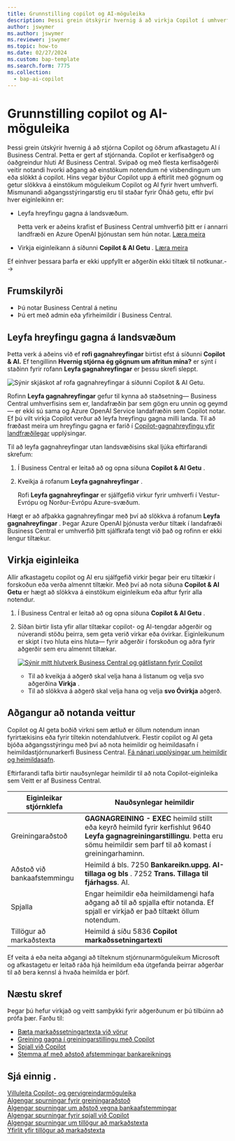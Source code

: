 ```yaml
---
title: Grunnstilling copilot og AI-möguleika
description: Þessi grein útskýrir hvernig á að virkja Copilot í umhverfi.
author: jswymer
ms.author: jswymer
ms.reviewer: jswymer
ms.topic: how-to
ms.date: 02/27/2024
ms.custom: bap-template
ms.search.form: 7775
ms.collection:
  - bap-ai-copilot
---
```


# Grunnstilling copilot og AI-möguleika 

<!--[!INCLUDE[ai-preview](includes/ai-preview.md)]-->

<!--This article explains how you can control the ability to create AI-powered item marketing text with Copilot for your organization. This task is done by an admin. There are two requirements that you must fulfill to make the feature available to users:-->

Þessi grein útskýrir hvernig á að stjórna Copilot og öðrum afkastagetu AI í Business Central. Þetta er gert af stjórnanda. Copilot er kerfisaðgerð og óaðgreindur hluti Af Business Central. Svipað og með flesta kerfisaðgerði veitir notandi hvorki aðgang að einstökum notendum né vísbendingum um eða slökkt á copilot. Hins vegar býður Copilot upp á eftirlit með gögnum og getur slökkva á einstökum möguleikum Copilot og AI fyrir hvert umhverfi. Mismunandi aðgangsstýringarstig eru til staðar fyrir Óháð getu, eftir því hver eiginleikinn er:

- Leyfa hreyfingu gagna á landsvæðum.

  Þetta verk er aðeins krafist ef Business Central umhverfið þitt er í annarri landfræði en Azure OpenAI þjónustan sem hún notar. [Læra meira](#allow-data-movement-across-geographies)

- Virkja eiginleikann á síðunni **Copilot & AI Getu** . [Læra meira](#activate-features)

<!-- For 2024 there are no AI features governed by **Feature Management**, so this section is not shown
- Enable the specific feature if it's governed by **Feature Management**.

  Check whether  of 2024 release wave 1, chat with Copilot, marketing text suggestions, and bank account reconciliation assist features are included under **Feature Management**. [Learn more](#enable-feature-in-feature-management)
<!-- 
- Enable the specific feature, if it's still governed by **Feature Management**.

  In 2023 release wave 2, both the marketing text suggestions and bank account reconciliation assist features are included under **Feature Management**. [Learn more](#enable-feature-in-feature-management)-->

Ef einhver þessara þarfa er ekki uppfyllt er aðgerðin ekki tiltæk til notkunar.-->

## Frumskilyrði

- Þú notar Business Central á netinu <!--[preview version](ai-preview-getstarted.md) of Business Central that's enabled for Copilot.-->
- Þú ert með admin eða yfirheimildir í Business Central.  <!--For more information, go to [Configure AI-powered item marketing text with Copilot](enable-ai.md).-->

## Leyfa hreyfingu gagna á landsvæðum

Þetta verk á aðeins við ef **rofi gagnahreyfingar** birtist efst á síðunni **Copilot & AI.**  Ef tengillinn **Hvernig stjórna ég gögnum um afritun mína?** er sýnt í staðinn fyrir rofann **Leyfa gagnahreyfingar** er þessu skrefi sleppt.

![Sýnir skjáskot af rofa gagnahreyfingar á síðunni Copilot & AI Getu.](media/allow-data-movement-v2.png)

Rofinn **Leyfa gagnahreyfingar** gefur til kynna að staðsetning&mdash; Business Central umhverfisins sem er, landafræðin þar sem gögn eru unnin og geymd&mdash; er ekki sú sama og Azure OpenAI Service landafræðin sem Copilot notar. Ef þú vilt virkja Copilot verður að leyfa hreyfingu gagna milli landa. Til að fræðast meira um hreyfingu gagna er farið í [Copilot-gagnahreyfingu yfir landfræðilegar](ai-copilot-data-movement.md) upplýsingar. 

Til að leyfa gagnahreyfingar utan landsvæðisins skal ljúka eftirfarandi skrefum:

1. Í Business Central er leitað að og opna síðuna **Copilot & AI Getu** .
1. Kveikja á rofanum **Leyfa gagnahreyfingar** .

   Rofi **Leyfa gagnahreyfingar** er sjálfgefið virkur fyrir umhverfi í Vestur-Evrópu og Norður-Evrópu Azure-svæðum.

Hægt er að afþakka gagnahreyfingar með því að slökkva á rofanum **Leyfa gagnahreyfingar** . Þegar Azure OpenAI þjónusta verður tiltæk í landafræði Business Central er umhverfið þitt sjálfkrafa tengt við það og rofinn er ekki lengur tiltækur.

<!-- Don't review
| Australia, United Kingdom, United States | Within the respective geographical region |
| Europe, France, Germany, Norway, Switzerland  | Sweden or Switzerland |
| Asia Pacific, Brazil, Canada, India, Japan, Singapore, South Africa, South Korea, United Arab Emirates  | United States |-->



<!--Note

If your environment is hosted in North America, Copilot will use an Azure OpenAI endpoint in North America to process your data.
If your environment is hosted in Europe, Copilot will use an Azure OpenAI endpoint in Europe to process your data.
If your environment is hosted anywhere else, Copilot will use an Azure OpenAI endpoint outside of the region in which the environment is hosted.
To opt in 

Copilot and other AI capabilities use Azure OpenAI Service.  and are provided by default to only those customers with environments that have United States as their geography for data processing and storage. While the Azure OpenAI Service is available in multiple geographies including Australia, Canada, United States, France, Japan and UK, Copilot does not follow the same regional rollout schedule.

Meanwhile, customers with environments outside the United States can use Copilot AI features by opting in to share relevant data with the Azure OpenAI Service in United States or Switzerland.

The information in the following table outlines the Azure OpenAI service that's used by the Copilot services based on the geography of their Dynamics 365 environment when they opt-in to share data.-->

## Virkja eiginleika

Allir afkastagetu copilot og AI eru sjálfgefið virkir þegar þeir eru tiltækir í forskoðun eða verða almennt tiltækir. Með því að nota síðuna **Copilot & AI Getu** er hægt að slökkva á einstökum eiginleikum eða aftur fyrir alla notendur.

1. Í Business Central er leitað að og opna síðuna **Copilot & AI Getu** .

1. Síðan birtir lista yfir allar tiltækar copilot- og AI-tengdar aðgerðir og núverandi stöðu þeirra, sem geta verið virkar eða óvirkar. Eiginleikunum er skipt í tvo hluta eins hluta&mdash; fyrir aðgerðir í forskoðun og aðra fyrir aðgerðir sem eru almennt tiltækar. 

   [![Sýnir mitt hlutverk Business Central og gátlistann fyrir Copilot](media/copilot-and-ai-capabilties-page.svg)](media/copilot-and-ai-capabilties-page.svg#lightbox)

   - Til að kveikja á aðgerð skal velja hana á listanum og velja svo aðgerðina **Virkja** .
   - Til að slökkva á aðgerð skal velja hana og velja **svo Óvirkja** aðgerð. 

<!-- don't review 

<!-- For 2024 there are no AI features governed by **Feature Management**, so this section is not shown
## Enable feature in Feature Management

When individual Copilot capabilities are released in Business Central minor updates, these capabilities are optional until the next major update. **Feature Management** is used to turn on or off features that are in preview, like bank reconciliation, and some features that are generally available, like marketing text suggestions. [Learn more about feature management](/dynamics365/business-central/dev-itpro/administration/feature-management).

1. In Business Central, search for and open the **Feature Management** page.
2. To enable a feature, set the **Enabled for** column to **All users**. To disable a feature, set the **Enabled for** column to **None**. Use the following table to help you determine the switch that applies to the Copilot and AI capability you want to enable:

   - **Feature Preview: Bank account reconciliation with Copilot** enables the bank account reconciliation assist feature.
   - **Feature Preview: Chat with Copilot** enables the chat with Copilot feature.
   - **Feature preview: Create AI-powered product descriptions with Copilot** enables the marketing text suggestions feature.

   For more information about feature management in general, go to [Feature Management](/dynamics365/business-central/dev-itpro/administration/feature-management).-->

## Aðgangur að notanda veittur

Copilot og AI geta boðið virkni sem ætluð er öllum notendum innan fyrirtækisins eða fyrir tiltekin notendahlutverk. Flestir copilot og AI geta bjóða aðgangsstýringu með því að nota heimildir og heimildasafn í heimildastjórnunarkerfi Business Central. [Fá nánari upplýsingar um heimildir og heimildasafn](ui-define-granular-permissions.md).

Eftirfarandi tafla birtir nauðsynlegar heimildir til að nota Copilot-eiginleika sem Veitt er af Business Central.

|Eiginleikar stjórnklefa|Nauðsynlegar heimildir|
|-|-|
|Greiningaraðstoð|**GAGNAGREINING - EXEC** heimild stillt eða keyrð heimild fyrir kerfishlut 9640 **Leyfa gagnagreiningarstillingu**. Þetta eru sömu heimildir sem þarf til að komast í greiningarhaminn.|
|Aðstoð við bankaafstemmingu|Heimild á bls. 7250 **Bankareikn.uppg. AI-tillaga og bls** . 7252 **Trans. Tillaga til fjárhagss**. AI.|
|Spjalla |Engar heimildir eða heimildamengi hafa aðgang að til að spjalla eftir notanda. Ef spjall er virkjað er það tiltækt öllum notendum.|
|Tillögur að markaðstexta |Heimild á síðu 5836 **Copilot markaðssetningartexti**|

Ef veita á eða neita aðgangi að tilteknum stjórnunarmöguleikum Microsoft og afkastagetu er leitað ráða hjá heimildum eða útgefanda þeirrar aðgerðar til að bera kennsl á hvaða heimilda er þörf.

## Næstu skref

Þegar þú hefur virkjað og veitt samþykki fyrir aðgerðunum er þú tilbúinn að prófa þær. Farðu til:

- [Bæta markaðssetningartexta við vörur](item-marketing-text.md)
- [Greining gagna í greiningarstillingu með Copilot](analysis-assist.md)  
- [Spjall við Copilot](chat-with-copilot.md)
- [Stemma af með aðstoð afstemmingar bankareiknings](bank-reconciliation-with-copilot.md)

## Sjá einnig .

[Villuleita Copilot- og gervigreindarmöguleika](ai-copilot-troubleshooting.md)  
[Algengar spurningar fyrir greiningaraðstoð](faqs-analysis-assist.md)  
[Algengar spurningar um aðstoð vegna bankaafstemmingar](faqs-bank-reconciliation.md)  
[Algengar spurningar fyrir spjall við Copilot](faqs-chat-with-copilot.md)  
[Algengar spurningar um tillögur að markaðstexta](faqs-marketing-text.md)  
[Yfirlit yfir tillögur að markaðstexta](ai-overview.md)  